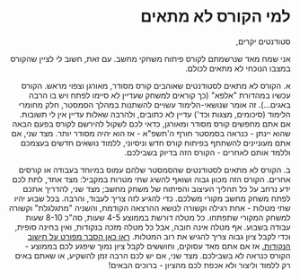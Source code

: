 <div dir='rtl' lang='he'>

למי הקורס לא מתאים
==================

סטודנטים יקרים,

אני שמח מאד שנרשמתם לקורס פיתוח משחקי מחשב.
עם זאת, חשוב לי לציין שהקורס במצבו הנוכחי לא מתאים לכולם. 

א. הקורס לא מתאים לסטודנטים שאוהבים קורס מסודר, מאורגן וצפוי מראש.
הקורס עכשיו במהדורת "אלפא" (כך קוראים למשחק שעדיין לא סיימו לפתח ויש בו הרבה באגים...).
זה אומר שנושאי-הלימוד עשויים להשתנות במהלך הסמסטר,
חלק מחומרי הלימוד (סיכומים, מצגות וכד') עדיין לא כתובים,
ולהרבה שאלות עדיין אין לי תשובות.
אם אתם מחפשים קורס מסודר ומאורגן, כדאי לכם לשקול להירשם לקורס בפעם הבאה שהוא יינתן - כנראה בסמסטר חורף ה'תשפ"א - אז הוא יהיה מסודר יותר.
מצד שני, אם אתם מעוניינים להשתתף בפיתוח קורס חדש וניסיוני, ללמוד נושאים חדשים בעצמכם וללמד אותם לאחרים - הקורס הזה בדיוק בשבילכם.

ב. הקורס לא מתאים לסטודנטים שהסמסטר שלהם עמוס במיוחד בעבודה או קורסים אחרים.
הקורס הזה מכוון גבוה ושואף להשיג שתי מטרות במקביל: 
 מצד אחד, לתת לכם ידע נרחב על כל תהליך העיצוב והפיתוח של משחק מחשב;
מצד שני, להדריך אתכם לפתח משחק מחשב מקורי משלכם.
כדי להגיע לזה צריך לעבוד, והרבה.
בכל שבוע יהיו שתי מטלות - אחת רגילה וקשורה לנושא ההרצאה הקודמת,
והשניה "מתגלגלת" וקשורה למשחק המקורי שתפתחו.
כל מטלה דורשת בממוצע 4-5 שעות, סה"כ 8-10 שעות עבודה בשבוע.
אף מטלה אינה חובה, אבל כל מטלה מזכה בנקודות, ואין בחינה סופית,
וכדי לקבל ציון גבוה צריך להגיש את רוב המטלות.
[ראו כאן הסבר מפורט על חישוב הנקודות.](grade-rules.md)
אז אם אתם מאד עסוקים, וחוששים לקבל ציון נמוך שיפגע לכם בממוצע - הקורס כנראה לא בשבילכם.
מצד שני, אם יש לכם הרבה זמן להשקיע, או שאתם באים רק ללמוד וליצור ולא אכפת לכם מהציון - ברוכים הבאים!

</div>

